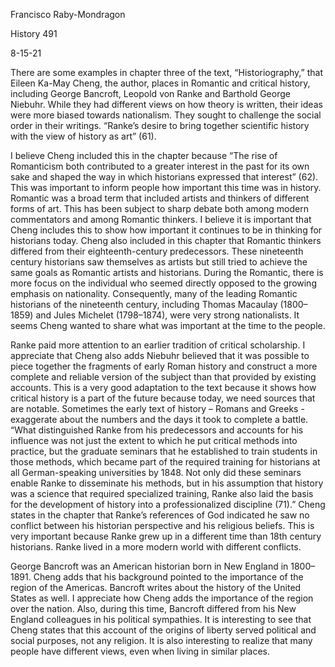 Francisco Raby-Mondragon

History 491

8-15-21



There are some examples in chapter three of the text, “Historiography,” that Eileen Ka-May Cheng, the author, places in Romantic and critical history, including George Bancroft, Leopold von Ranke and Barthold George Niebuhr. While they had different views on how theory is written, their ideas were more biased towards nationalism. They sought to challenge the social order in their writings. “Ranke’s desire to bring together scientific history with the view of history as art” (61).

I believe Cheng included this in the chapter because “The rise of Romanticism both contributed to a greater interest in the past for its own sake and shaped the way in which historians expressed that interest” (62). This was important to inform people how important this time was in history. Romantic was a broad term that included artists and thinkers of different forms of art. This has been subject to sharp debate both among modern commentators and among Romantic thinkers. I believe it is important that Cheng includes this to show how important it continues to be in thinking for historians today. Cheng also included in this chapter that Romantic thinkers differed from their eighteenth-century predecessors.
These nineteenth century historians saw themselves as artists but still tried to achieve the same goals as Romantic artists and historians. During the Romantic, there is more focus on the individual who seemed directly opposed to the growing emphasis on nationality. Consequently, many of the leading Romantic historians of the nineteenth century, including Thomas Macaulay (1800–1859) and Jules Michelet (1798–1874), were very strong nationalists. It seems Cheng wanted to share what was important at the time to the people.

Ranke paid more attention to an earlier tradition of critical scholarship. I appreciate that Cheng also adds Niebuhr believed that it was possible to piece together the fragments of early Roman history and construct a more complete and reliable version of the subject than that provided by existing accounts. This is a very good adaptation to the text because it shows how critical history is a part of the future because today, we need sources that are notable. Sometimes the early text of history – Romans and Greeks - exaggerate about the numbers and the days it took to complete a battle.
“What distinguished Ranke from his predecessors and accounts for his influence was not just the extent to which he put critical methods into practice, but the graduate seminars that he established to train students in those methods, which became part of the required training for historians at all German-speaking universities by 1848. Not only did these seminars enable Ranke to disseminate his methods, but in his assumption that history was a science that required specialized training, Ranke also laid the basis for the development of history into a professionalized discipline (71).”
Cheng states in the chapter that Ranke’s references of God indicated he saw no conflict between his historian perspective and his religious beliefs. This is very important because Ranke grew up in a different time than 18th century historians. Ranke lived in a more modern world with different conflicts.

George Bancroft was an American historian born in New England in 1800–1891. Cheng adds that his background pointed to the importance of the region of the Americas. Bancroft writes about the history of the United States as well. I appreciate how Cheng adds the importance of the region over the nation.
Also, during this time, Bancroft differed from his New England colleagues in his political sympathies. It is interesting to see that Cheng states that this account of the origins of liberty served political and social purposes, not any religion. It is also interesting to realize that many people have different views, even when living in similar places.
